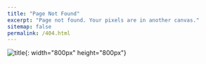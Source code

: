 ```yaml
---
title: "Page Not Found"
excerpt: "Page not found. Your pixels are in another canvas."
sitemap: false
permalink: /404.html
---
```


![title](https://img.freepik.com/premium-vector/404-error-page-not-found-banner-with-cable-and-socket-or-cord-plug-for-website-blue_249405-130.jpg?w=2000){: width="800px" height="800px"}
